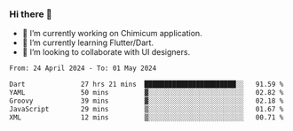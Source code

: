 ### Hi there 👋

<!--
**devcat37/devcat37** is a ✨ _special_ ✨ repository because its `README.md` (this file) appears on your GitHub profile.-->


- 🔭 I’m currently working on Chimicum application.
- 🌱 I’m currently learning Flutter/Dart.
- 👯 I’m looking to collaborate with UI designers.
<!-- - 🤔 I’m looking for help with ... -->

<!--START_SECTION:waka-->

```txt
From: 24 April 2024 - To: 01 May 2024

Dart              27 hrs 21 mins  ███████████████████████░░   91.59 %
YAML              50 mins         ▓░░░░░░░░░░░░░░░░░░░░░░░░   02.82 %
Groovy            39 mins         ▓░░░░░░░░░░░░░░░░░░░░░░░░   02.18 %
JavaScript        29 mins         ▒░░░░░░░░░░░░░░░░░░░░░░░░   01.67 %
XML               12 mins         ▒░░░░░░░░░░░░░░░░░░░░░░░░   00.71 %
```

<!--END_SECTION:waka-->
